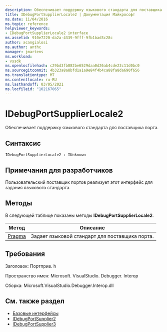 ```yaml
---
description: Обеспечивает поддержку языкового стандарта для поставщика порта.
title: IDebugPortSupplierLocale2 | Документация Майкрософт
ms.date: 11/04/2016
ms.topic: reference
helpviewer_keywords:
- IDebugPortSupplierLocale2 interface
ms.assetid: 910e7220-da2a-4339-9fff-9fb1bad3c28c
author: acangialosi
ms.author: anthc
manager: jmartens
ms.workload:
- vssdk
ms.openlocfilehash: c29bd3fb882be6529daa0d26ab4cde23c11d0bc0
ms.sourcegitcommit: 4b323a8a8bfd1a1a9e84f4b4ca88fa8da690f656
ms.translationtype: MT
ms.contentlocale: ru-RU
ms.lasthandoff: 03/05/2021
ms.locfileid: "102167065"
---
```

# <a name="idebugportsupplierlocale2"></a>IDebugPortSupplierLocale2
Обеспечивает поддержку языкового стандарта для поставщика порта.

## <a name="syntax"></a>Синтаксис

```
IDebugPortSupplierLocale2 : IUnknown
```

## <a name="notes-for-implementers"></a>Примечания для разработчиков
 Пользовательский поставщик портов реализует этот интерфейс для задания языкового стандарта.

## <a name="methods"></a>Методы
 В следующей таблице показаны методы **IDebugPortSupplierLocale2**.

|Метод|Описание|
|------------|-----------------|
|[Pragma](../../../extensibility/debugger/reference/idebugportsupplierlocale2-setlocale.md)|Задает языковой стандарт для поставщика порта.|

## <a name="requirements"></a>Требования
 Заголовок: Портприв. h

 Пространство имен: Microsoft. VisualStudio. Debugger. Interop

 Сборка: Microsoft.VisualStudio.Debugger.Interop.dll

## <a name="see-also"></a>См. также раздел
- [Базовые интерфейсы](../../../extensibility/debugger/reference/core-interfaces.md)
- [IDebugPortSupplier2](../../../extensibility/debugger/reference/idebugportsupplier2.md)
- [IDebugPortSupplier3](../../../extensibility/debugger/reference/idebugportsupplier3.md)

